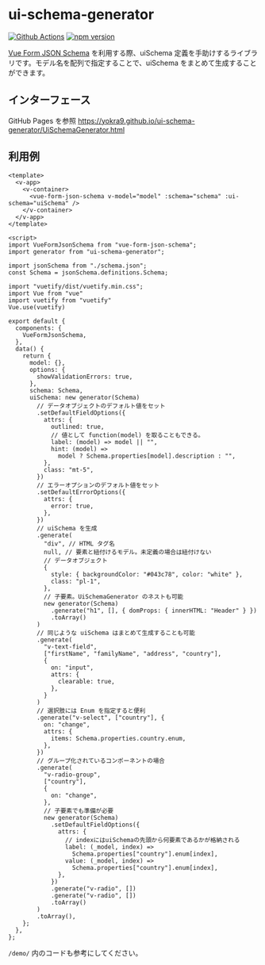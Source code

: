 # ui-schema-generator

[![Github Actions](https://github.com/yokra9/ui-schema-generator/actions/workflows/node.js.yml/badge.svg)](https://github.com/yokra9/ui-schema-generator/actions/workflows/node.js.yml)
[![npm version](https://badge.fury.io/js/ui-schema-generator.svg)](https://badge.fury.io/js/ui-schema-generator)

[Vue Form JSON Schema](https://github.com/jarvelov/vue-form-json-schema) を利用する際、uiSchema 定義を手助けするライブラリです。モデル名を配列で指定することで、uiSchema をまとめて生成することができます。

## インターフェース

GitHub Pages を参照
<https://yokra9.github.io/ui-schema-generator/UiSchemaGenerator.html>

## 利用例

```vue
<template>
  <v-app>
    <v-container>
      <vue-form-json-schema v-model="model" :schema="schema" :ui-schema="uiSchema" />
    </v-container>
  </v-app>
</template>

<script>
import VueFormJsonSchema from "vue-form-json-schema";
import generator from "ui-schema-generator";

import jsonSchema from "./schema.json";
const Schema = jsonSchema.definitions.Schema;

import "vuetify/dist/vuetify.min.css";
import Vue from "vue"
import vuetify from "vuetify"
Vue.use(vuetify)

export default {
  components: {
    VueFormJsonSchema,
  },
  data() {
    return {
      model: {},
      options: {
        showValidationErrors: true,
      },
      schema: Schema,
      uiSchema: new generator(Schema)
        // データオブジェクトのデフォルト値をセット
        .setDefaultFieldOptions({
          attrs: {
            outlined: true,
            // 値として function(model) を取ることもできる。
            label: (model) => model || "",
            hint: (model) =>
              model ? Schema.properties[model].description : "",
          },
          class: "mt-5",
        })
        // エラーオプションのデフォルト値をセット
        .setDefaultErrorOptions({
          attrs: {
            error: true,
          },
        })
        // uiSchema を生成
        .generate(
          "div", // HTML タグ名
          null, // 要素と紐付けるモデル。未定義の場合は紐付けない
          // データオブジェクト
          {
            style: { backgroundColor: "#043c78", color: "white" },
            class: "pl-1",
          },
          // 子要素。UiSchemaGenerator のネストも可能
          new generator(Schema)
            .generate("h1", [], { domProps: { innerHTML: "Header" } })
            .toArray()
        )
        // 同じような uiSchema はまとめて生成することも可能
        .generate(
          "v-text-field",
          ["firstName", "familyName", "address", "country"],
          {
            on: "input",
            attrs: {
              clearable: true,
            },
          }
        )
        // 選択肢には Enum を指定すると便利
        .generate("v-select", ["country"], {
          on: "change",
          attrs: {
            items: Schema.properties.country.enum,
          },
        })
        // グループ化されているコンポーネントの場合
        .generate(
          "v-radio-group",
          ["country"],
          {
            on: "change",
          },
          // 子要素でも準備が必要
          new generator(Schema)
            .setDefaultFieldOptions({
              attrs: {
                // indexにはuiSchemaの先頭から何要素であるかが格納される
                label: (_model, index) =>
                  Schema.properties["country"].enum[index],
                value: (_model, index) =>
                  Schema.properties["country"].enum[index],
              },
            })
            .generate("v-radio", [])
            .generate("v-radio", [])
            .toArray()
        )
        .toArray(),
    };
  },
};
```

`/demo/` 内のコードも参考にしてください。
